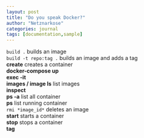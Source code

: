 ```yaml
---
layout: post
title: "Do you speak Docker?"
author: "Netznarkose"
categories: journal
tags: [documentation,sample]
---
```


`build .`  builds an image  
`build -t repo:tag .`  builds an image and adds a tag  
**create** creates a container  
**docker-compose up**  
**exec -it**  
**images / image ls** list images  
**inspect**  
**ps -a** list all container  
**ps** list running container  
`rmi *image_id*` deletes an image  
**start** starts a container  
**stop** stops a container  
**tag**  
